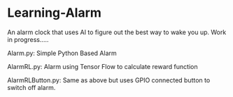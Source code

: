 # Learning-Alarm
An alarm clock that uses AI to figure out the best way to wake you up. Work in progress.....

Alarm.py: Simple Python Based Alarm 

AlarmRL.py: Alarm using Tensor Flow to calculate reward function

AlarmRLButton.py: Same as above but uses GPIO connected button to switch off alarm. 

